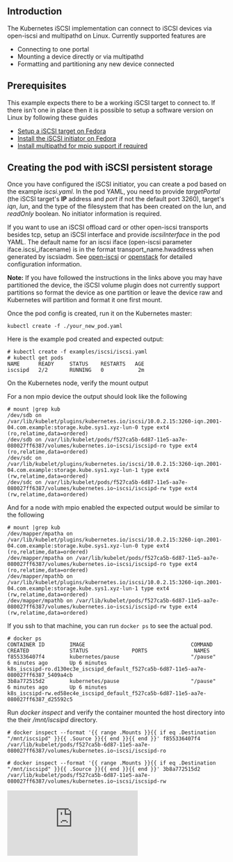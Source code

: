 <!-- BEGIN MUNGE: UNVERSIONED_WARNING -->


<!-- END MUNGE: UNVERSIONED_WARNING -->

## Introduction

The Kubernetes iSCSI implementation can connect to iSCSI devices via open-iscsi and multipathd on Linux.
Currently supported features are
  * Connecting to one portal
  * Mounting a device directly or via multipathd
  * Formatting and partitioning any new device connected

## Prerequisites

This example expects there to be a working iSCSI target to connect to.
If there isn't one in place then it is possible to setup a software version on Linux by following these guides

  * [Setup a iSCSI target on Fedora](http://www.server-world.info/en/note?os=Fedora_21&p=iscsi)
  * [Install the iSCSI initiator on Fedora](http://www.server-world.info/en/note?os=Fedora_21&p=iscsi&f=2)
  * [Install multipathd for mpio support if required](http://www.linuxstories.eu/2014/07/how-to-setup-dm-multipath-on-rhel.html)


## Creating the pod with iSCSI persistent storage

Once you have configured the iSCSI initiator, you can create a pod based on the example *iscsi.yaml*. In the pod YAML, you need to provide *targetPortal* (the iSCSI target's **IP** address and *port* if not the default port 3260), target's *iqn*, *lun*, and the type of the filesystem that has been created on the lun, and *readOnly* boolean. No initiator information is required.

If you want to use an iSCSI offload card or other open-iscsi transports besides tcp, setup an iSCSI interface and provide *iscsiInterface* in the pod YAML. The default name for an iscsi iface (open-iscsi parameter iface.iscsi\_ifacename) is in the format transport\_name.hwaddress when generated by iscsiadm. See [open-iscsi](http://www.open-iscsi.org/docs/README) or [openstack](http://docs.openstack.org/kilo/config-reference/content/iscsi-iface-config.html) for detailed configuration information.

**Note:** If you have followed the instructions in the links above you
may have partitioned the device, the iSCSI volume plugin does not
currently support partitions so format the device as one partition or leave the device raw and Kubernetes will partition and format it one first mount.


Once the pod config is created, run it on the Kubernetes master:

```console
kubectl create -f ./your_new_pod.yaml
```

Here is the example pod created and expected output:

```console
# kubectl create -f examples/iscsi/iscsi.yaml
# kubectl get pods
NAME      READY     STATUS    RESTARTS   AGE
iscsipd   2/2       RUNNING   0           2m
```

On the Kubernetes node, verify the mount output

For a non mpio device the output should look like the following

```console
# mount |grep kub
/dev/sdb on /var/lib/kubelet/plugins/kubernetes.io/iscsi/10.0.2.15:3260-iqn.2001-04.com.example:storage.kube.sys1.xyz-lun-0 type ext4 (ro,relatime,data=ordered)
/dev/sdb on /var/lib/kubelet/pods/f527ca5b-6d87-11e5-aa7e-080027ff6387/volumes/kubernetes.io~iscsi/iscsipd-ro type ext4 (ro,relatime,data=ordered)
/dev/sdc on /var/lib/kubelet/plugins/kubernetes.io/iscsi/10.0.2.15:3260-iqn.2001-04.com.example:storage.kube.sys1.xyz-lun-1 type ext4 (rw,relatime,data=ordered)
/dev/sdc on /var/lib/kubelet/pods/f527ca5b-6d87-11e5-aa7e-080027ff6387/volumes/kubernetes.io~iscsi/iscsipd-rw type ext4 (rw,relatime,data=ordered)
```

And for a node with mpio enabled the expected output would be similar to the following

```console
# mount |grep kub
/dev/mapper/mpatha on /var/lib/kubelet/plugins/kubernetes.io/iscsi/10.0.2.15:3260-iqn.2001-04.com.example:storage.kube.sys1.xyz-lun-0 type ext4 (ro,relatime,data=ordered)
/dev/mapper/mpatha on /var/lib/kubelet/pods/f527ca5b-6d87-11e5-aa7e-080027ff6387/volumes/kubernetes.io~iscsi/iscsipd-ro type ext4 (ro,relatime,data=ordered)
/dev/mapper/mpathb on /var/lib/kubelet/plugins/kubernetes.io/iscsi/10.0.2.15:3260-iqn.2001-04.com.example:storage.kube.sys1.xyz-lun-1 type ext4 (rw,relatime,data=ordered)
/dev/mapper/mpathb on /var/lib/kubelet/pods/f527ca5b-6d87-11e5-aa7e-080027ff6387/volumes/kubernetes.io~iscsi/iscsipd-rw type ext4 (rw,relatime,data=ordered)
```


If you ssh to that machine, you can run `docker ps` to see the actual pod.

```console
# docker ps
CONTAINER ID        IMAGE                                  COMMAND             CREATED             STATUS              PORTS               NAMES
f855336407f4        kubernetes/pause                       "/pause"            6 minutes ago       Up 6 minutes                            k8s_iscsipd-ro.d130ec3e_iscsipd_default_f527ca5b-6d87-11e5-aa7e-080027ff6387_5409a4cb
3b8a772515d2        kubernetes/pause                       "/pause"            6 minutes ago       Up 6 minutes                            k8s_iscsipd-rw.ed58ec4e_iscsipd_default_f527ca5b-6d87-11e5-aa7e-080027ff6387_d25592c5
```

Run *docker inspect* and verify the container mounted the host directory into the their */mnt/iscsipd* directory.

```console
# docker inspect --format '{{ range .Mounts }}{{ if eq .Destination "/mnt/iscsipd" }}{{ .Source }}{{ end }}{{ end }}' f855336407f4
/var/lib/kubelet/pods/f527ca5b-6d87-11e5-aa7e-080027ff6387/volumes/kubernetes.io~iscsi/iscsipd-ro

# docker inspect --format '{{ range .Mounts }}{{ if eq .Destination "/mnt/iscsipd" }}{{ .Source }}{{ end }}{{ end }}' 3b8a772515d2
/var/lib/kubelet/pods/f527ca5b-6d87-11e5-aa7e-080027ff6387/volumes/kubernetes.io~iscsi/iscsipd-rw
```




<!-- BEGIN MUNGE: IS_VERSIONED -->
<!-- TAG IS_VERSIONED -->
<!-- END MUNGE: IS_VERSIONED -->


<!-- BEGIN MUNGE: GENERATED_ANALYTICS -->
[![Analytics](https://kubernetes-site.appspot.com/UA-36037335-10/GitHub/examples/iscsi/README.md?pixel)]()
<!-- END MUNGE: GENERATED_ANALYTICS -->
